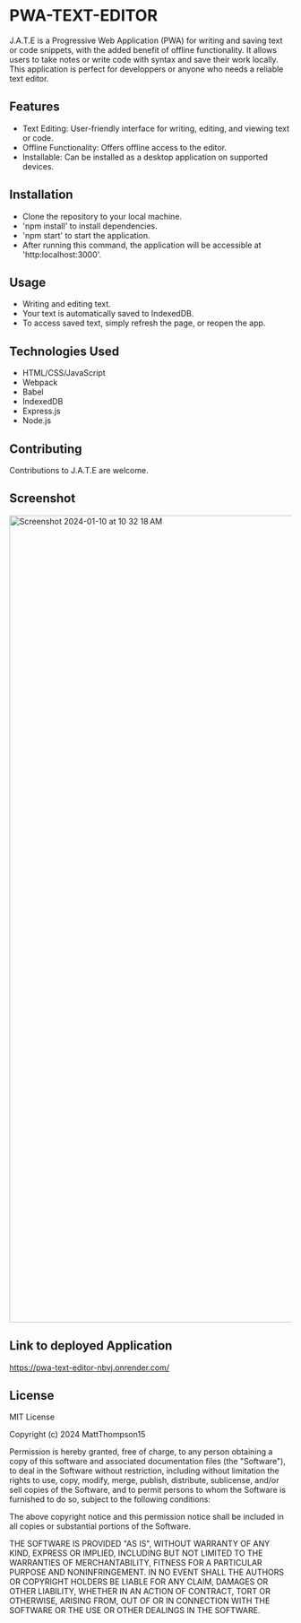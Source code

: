 # PWA-TEXT-EDITOR

J.A.T.E is a Progressive Web Application (PWA) for writing and saving text or code snippets, with the added benefit of offline functionality.  It allows users to take notes or write code with syntax and save their work locally.  This application is perfect for developpers or anyone who needs a reliable text editor.

## Features
* Text Editing:  User-friendly interface for writing, editing, and viewing text or code.
* Offline Functionality: Offers offline access to the editor.
* Installable: Can be installed as a desktop application on supported devices.

## Installation

* Clone the repository to your local machine.
* 'npm install' to install dependencies.
* 'npm start' to start the application.
* After running this command, the application will be accessible at 'http:localhost:3000'.

## Usage

* Writing and editing text.
* Your text is automatically saved to IndexedDB.
* To access saved text, simply refresh the page, or reopen the app.

## Technologies Used

* HTML/CSS/JavaScript
* Webpack
* Babel
* IndexedDB
* Express.js
* Node.js

## Contributing

Contributions to J.A.T.E are welcome.

## Screenshot

<img width="1440" alt="Screenshot 2024-01-10 at 10 32 18 AM" src="https://github.com/MattThompson15/PWA-TEXT-EDITOR/assets/139708928/23a283b0-a2ba-4083-a0cb-b548517b616f">

## Link to deployed Application

https://pwa-text-editor-nbvj.onrender.com/

## License

MIT License

Copyright (c) 2024 MattThompson15

Permission is hereby granted, free of charge, to any person obtaining a copy
of this software and associated documentation files (the "Software"), to deal
in the Software without restriction, including without limitation the rights
to use, copy, modify, merge, publish, distribute, sublicense, and/or sell
copies of the Software, and to permit persons to whom the Software is
furnished to do so, subject to the following conditions:

The above copyright notice and this permission notice shall be included in all
copies or substantial portions of the Software.

THE SOFTWARE IS PROVIDED "AS IS", WITHOUT WARRANTY OF ANY KIND, EXPRESS OR
IMPLIED, INCLUDING BUT NOT LIMITED TO THE WARRANTIES OF MERCHANTABILITY,
FITNESS FOR A PARTICULAR PURPOSE AND NONINFRINGEMENT. IN NO EVENT SHALL THE
AUTHORS OR COPYRIGHT HOLDERS BE LIABLE FOR ANY CLAIM, DAMAGES OR OTHER
LIABILITY, WHETHER IN AN ACTION OF CONTRACT, TORT OR OTHERWISE, ARISING FROM,
OUT OF OR IN CONNECTION WITH THE SOFTWARE OR THE USE OR OTHER DEALINGS IN THE
SOFTWARE.


